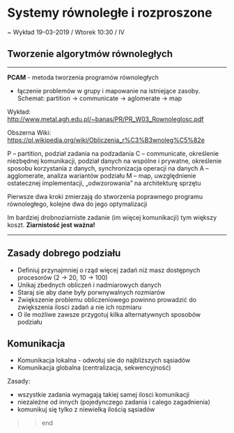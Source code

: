 # Systemy równoległe i rozproszone 

~ Wykład 19-03-2019 / Wtorek 10:30 / IV

## Tworzenie algorytmów równoległych
---------------------------------

**PCAM** - metoda tworzenia programów równoległych
- łączenie problemów w grupy i mapowanie na istniejące zasoby. Schemat: partition -> communicate -> aglomerate -> map 

Wykład: http://www.metal.agh.edu.pl/~banas/PR/PR_W03_Rownoleglosc.pdf

Obszerna Wiki: https://pl.wikipedia.org/wiki/Obliczenia_r%C3%B3wnoleg%C5%82e 

P – partition, podział zadania na podzadania
C – communicate, określenie niezbędnej komunikacji, podział  danych na wspólne i prywatne, określenie sposobu korzystania z danych, synchronizacja operacji na danych
A –  agglomerate, analiza wariantów podziału 
M –  map, uwzględnienie ostatecznej implementacji, „odwzorowania” na architekturę sprzętu

Pierwsze dwa kroki zmierzają do stworzenia poprawnego 
programu równoległego, kolejne dwa do jego optymalizacji

Im bardziej drobnoziarniste zadanie (im więcej komunikacji) tym większy koszt. 
**Ziarnistość jest ważna!**

---------------------------------

## Zasady dobrego podziału

- Definiuj przynajmniej o rząd więcej zadań niż masz dostępnych procesorów (2 -> 20, 10 -> 100)
- Unikaj zbednych obliczeń i nadmiarowych danych
- Staraj sie aby dane były porwnywalnych rozmiarów
- Zwiększenie problemu obliczeniowego powinno prowadzić do zwiększenia ilosci zadań a nie ich rozmiaru
- O ile możliwe zawsze przygotuj kilka alternatywnych sposobów podziału

## Komunikacja

- Komunikacja lokalna - odwołuj sie do najbliższych sąsiadów
- Komunikacja globalna (centralizacja, sekwencyjność)

Zasady:
- wszystkie zadania wymagają takiej samej ilosci komunikacji
- niezależne od innych (pojedynczego zadania i calego zagadnienia)
- komunikuj się tylko z niewielką ilością sąsiadów



>> end